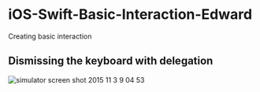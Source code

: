 # iOS-Swift-Basic-Interaction-Edward
Creating basic interaction

## Dismissing the keyboard with delegation
![simulator screen shot 2015 11 3 9 04 53](https://cloud.githubusercontent.com/assets/14996018/10909219/7f541004-8272-11e5-821a-18233b6d4dc0.png)

